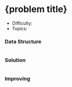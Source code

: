 # {problem title}
- Difficulty: 
- Topics: 

### Data Structure
``` cpp
```

### Solution
``` cpp
```

### Improving
``` cpp
```